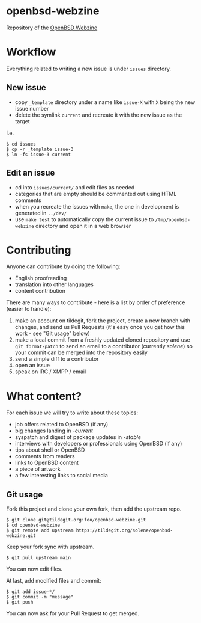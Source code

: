 # openbsd-webzine

Repository of the [OpenBSD Webzine](https://webzine.puffy.cafe/)

# Workflow

Everything related to writing a new issue is under `issues` directory.

## New issue

- copy `_template` directory under a name like `issue-X` with `X` being the new issue number
- delete the symlink `current` and recreate it with the new issue as the target

I.e.

```
$ cd issues
$ cp -r _template issue-3
$ ln -fs issue-3 current
```

## Edit an issue

- cd into `issues/current/` and edit files as needed
- categories that are empty should be commented out using HTML comments
- when you recreate the issues with `make`, the one in development is generated in `../dev/`
- use `make test` to automatically copy the current issue to `/tmp/openbsd-webzine` directory and open it in a web browser

# Contributing

Anyone can contribute by doing the following:

- English proofreading
- translation into other languages
- content contribution

There are many ways to contribute - here is a list by order of preference (easier to handle):

1. make an account on tildegit, fork the project, create a new branch with changes, and send us Pull Requests (it's easy once you get how this work - see "Git usage" below)
2. make a local commit from a freshly updated cloned repository and use `git format-patch` to send an email to a contributor (currently _solene_) so your commit can be merged into the repository easily
3. send a simple diff to a contributor
4. open an issue
5. speak on IRC / XMPP / email

# What content?

For each issue we will try to write about these topics:

- job offers related to OpenBSD (if any)
- big changes landing in _-current_
- syspatch and digest of package updates in _-stable_
- interviews with developers or professionals using OpenBSD (if any)
- tips about shell or OpenBSD
- comments from readers
- links to OpenBSD content
- a piece of artwork
- a few interesting links to social media

## Git usage

Fork this project and clone your own fork, then add the upstream repo.

```
$ git clone git@tildegit.org:foo/openbsd-webzine.git
$ cd openbsd-webzine
$ git remote add upstream https://tildegit.org/solene/openbsd-webzine.git
```

Keep your fork sync with upstream.

```
$ git pull upstream main
```

You can now edit files.

At last, add modified files and commit:

```
$ git add issue-*/
$ git commit -m "message"
$ git push
```

You can now ask for your Pull Request to get merged.
